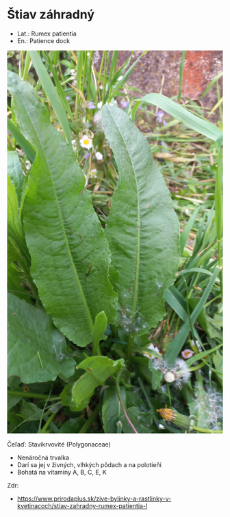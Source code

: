 # Štiav záhradný
- Lat.: Rumex patientia
- En.: Patience dock

![Štiav záhradný](./patience_dock.jpg "Štiav záhradný")

Čeľaď: Stavikrvovité (Polygonaceae)

- Nenáročná trvalka
- Darí sa jej v živných, vlhkých pôdach a na polotieňi
- Bohatá na vitamíny A, B, C, E, K

Zdr:
- https://www.prirodaplus.sk/zive-bylinky-a-rastlinky-v-kvetinacoch/stiav-zahradny-rumex-patientia-l
